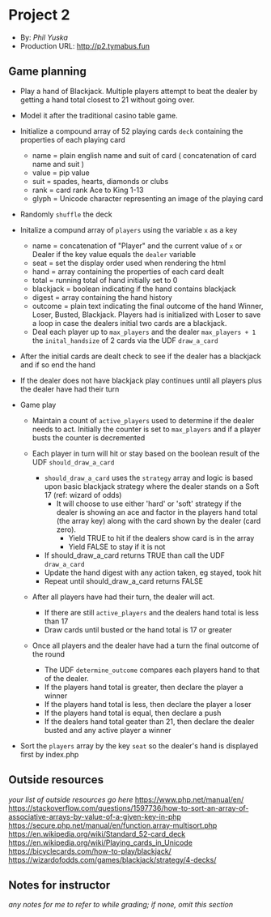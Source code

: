 # Project 2
+ By: *Phil Yuska*
+ Production URL: <http://p2.tymabus.fun>

## Game planning
* Play a hand of Blackjack. Multiple players attempt to beat the dealer by getting a hand total closest to 21 without going over.
* Model it after the traditional casino table game.

* Initialize a compound array of 52 playing cards `deck` containing the properties of each playing card 
	* name = plain english name and suit of card ( concatenation of card name and suit )
	* value = pip value
	* suit = spades, hearts, diamonds or clubs
	* rank = card rank Ace to King 1-13
	* glyph = Unicode character representing an image of the playing card

* Randomly `shuffle` the deck

* Initalize a compund array of `players` using the variable `x` as a key
	* name = concatenation of "Player" and the current value of `x` or Dealer if the key value equals the `dealer` variable
	* seat = set the display order used when rendering the html
	* hand = array containing the properties of each card dealt
	* total = running total of hand initially set to 0
	* blackjack = boolean indicating if the hand contains blackjack
	* digest = array containing the hand history
	* outcome = plain text indicating the final outcome of the hand Winner, Loser, Busted, Blackjack. Players had is initialized with Loser to save a loop in case the dealers initial two cards are a blackjack. 
	* Deal each player up to `max_players` and the dealer `max_players + 1` the `inital_handsize` of 2 cards via the UDF `draw_a_card`		

* After the initial cards are dealt check to see if the dealer has a blackjack and if so end the hand

* If the dealer does not have blackjack play continues until all players plus the dealer have had their turn

* Game play
	* Maintain a count of `active_players` used to determine if the dealer needs to act. Initially the counter is set to `max_players` and if a player busts the counter is decremented

	* Each player in turn will hit or stay based on the boolean result of the UDF `should_draw_a_card`
		* `should_draw_a_card` uses the `strategy` array and logic is based upon basic blackjack strategy where the dealer stands on a Soft 17 (ref: wizard of odds)
			* It will choose to use either 'hard' or 'soft' strategy if the dealer is showing an ace and factor in the players hand total (the array key) along with the card shown by the dealer (card zero). 
				* Yield TRUE to hit if the dealers show card is in the array
				* Yield FALSE to stay if it is not
		* If should_draw_a_card returns TRUE than call the UDF `draw_a_card` 
		* Update the hand digest with any action taken, eg stayed, took hit
		* Repeat until should_draw_a_card returns FALSE
		
	* After all players have had their turn, the dealer will act.
		* If there are still `active_players` and the dealers hand total is less than 17
		* Draw cards until busted or the hand total is 17 or greater

	* Once all players and the dealer have had a turn the final outcome of the round
		* The UDF `determine_outcome` compares each players hand to that of the dealer.
		* If the players hand total is greater, then declare the player a winner
		* If the players hand total is less, then declare the player a loser
		* If the players hand total is equal, then declare a push
		* If the dealers hand total geater than 21, then declare the dealer busted and any active player a winner

* Sort the `players` array by the key `seat` so the dealer's hand is displayed first by index.php 
		
		
## Outside resources
*your list of outside resources go here*
https://www.php.net/manual/en/
https://stackoverflow.com/questions/1597736/how-to-sort-an-array-of-associative-arrays-by-value-of-a-given-key-in-php
https://secure.php.net/manual/en/function.array-multisort.php
https://en.wikipedia.org/wiki/Standard_52-card_deck
https://en.wikipedia.org/wiki/Playing_cards_in_Unicode
https://bicyclecards.com/how-to-play/blackjack/
https://wizardofodds.com/games/blackjack/strategy/4-decks/

## Notes for instructor
*any notes for me to refer to while grading; if none, omit this section*